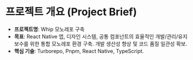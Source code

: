 # 프로젝트 개요 (Project Brief)

- **프로젝트명**: Whip 모노레포 구축
- **목표**: React Native 앱, 디자인 시스템, 공통 컴포넌트의 효율적인 개발/관리/유지보수를 위한 통합 모노레포 환경 구축. 개발 생산성 향상 및 코드 품질 일관성 확보.
- **핵심 기술**: Turborepo, Pnpm, React Native, TypeScript.
